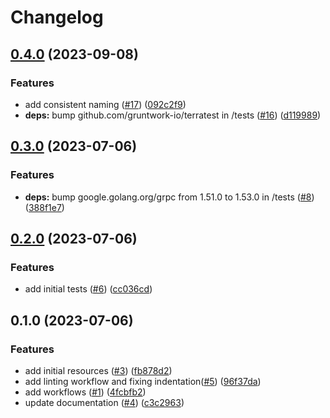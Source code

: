 # Changelog

## [0.4.0](https://github.com/CloudNationHQ/az-cn-module-tf-cosmosdb/compare/v0.3.0...v0.4.0) (2023-09-08)


### Features

* add consistent naming ([#17](https://github.com/CloudNationHQ/az-cn-module-tf-cosmosdb/issues/17)) ([092c2f9](https://github.com/CloudNationHQ/az-cn-module-tf-cosmosdb/commit/092c2f98c7dd8213cac70934d928b66cf3ead3c6))
* **deps:** bump github.com/gruntwork-io/terratest in /tests ([#16](https://github.com/CloudNationHQ/az-cn-module-tf-cosmosdb/issues/16)) ([d119989](https://github.com/CloudNationHQ/az-cn-module-tf-cosmosdb/commit/d11998939a2d613645b2c399a668dfc57b6ed8e9))

## [0.3.0](https://github.com/CloudNationHQ/az-cn-module-tf-cosmosdb/compare/v0.2.0...v0.3.0) (2023-07-06)


### Features

* **deps:** bump google.golang.org/grpc from 1.51.0 to 1.53.0 in /tests ([#8](https://github.com/CloudNationHQ/az-cn-module-tf-cosmosdb/issues/8)) ([388f1e7](https://github.com/CloudNationHQ/az-cn-module-tf-cosmosdb/commit/388f1e7bcc607540ee8c69adf633394a27f077c7))

## [0.2.0](https://github.com/CloudNationHQ/az-cn-module-tf-cosmosdb/compare/v0.1.0...v0.2.0) (2023-07-06)


### Features

* add initial tests ([#6](https://github.com/CloudNationHQ/az-cn-module-tf-cosmosdb/issues/6)) ([cc036cd](https://github.com/CloudNationHQ/az-cn-module-tf-cosmosdb/commit/cc036cdf2dc560f259d1b330f8fc86cc7d722324))

## 0.1.0 (2023-07-06)


### Features

* add initial resources ([#3](https://github.com/CloudNationHQ/az-cn-module-tf-cosmosdb/issues/3)) ([fb878d2](https://github.com/CloudNationHQ/az-cn-module-tf-cosmosdb/commit/fb878d2ee0b4a71a8305c5b4a9c109286754c85b))
* add linting workflow and fixing indentation([#5](https://github.com/CloudNationHQ/az-cn-module-tf-cosmosdb/issues/5)) ([96f37da](https://github.com/CloudNationHQ/az-cn-module-tf-cosmosdb/commit/96f37dae52d294a9df865f7e4729969956ce7bfb))
* add workflows ([#1](https://github.com/CloudNationHQ/az-cn-module-tf-cosmosdb/issues/1)) ([4fcbfb2](https://github.com/CloudNationHQ/az-cn-module-tf-cosmosdb/commit/4fcbfb21c5688acc57826ed84d5efd7a1d000a52))
* update documentation ([#4](https://github.com/CloudNationHQ/az-cn-module-tf-cosmosdb/issues/4)) ([c3c2963](https://github.com/CloudNationHQ/az-cn-module-tf-cosmosdb/commit/c3c29632577d829268e8ea7f8d5eae7521a37347))
